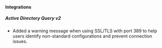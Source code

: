 
#### Integrations

##### Active Directory Query v2

- Added a warning message when using SSL/TLS with port 389 to help users identify non-standard configurations and prevent connection issues.
